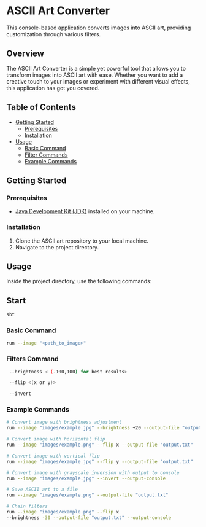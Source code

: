 # ASCII Art Converter

This console-based application converts images into ASCII art, providing customization through various filters.

## Overview

The ASCII Art Converter is a simple yet powerful tool that allows you to transform images into ASCII art with ease. Whether you want to add a creative touch to your images or experiment with different visual effects, this application has got you covered.

## Table of Contents

- [Getting Started](#getting-started)
  - [Prerequisites](#prerequisites)
  - [Installation](#installation)
- [Usage](#usage)
  - [Basic Command](#basic-command)
  - [Filter Commands](#filter-commands)
  - [Example Commands](#example-commands)

## Getting Started

### Prerequisites

- [Java Development Kit (JDK)](https://www.oracle.com/java/technologies/javase-downloads.html) installed on your machine.

### Installation

1. Clone the ASCII art repository to your local machine.
2. Navigate to the project directory.

## Usage

Inside the project directory, use the following commands:

## Start
```bash
sbt
```

### Basic Command

```bash
run --image "<path_to_image>"
```

### Filters Command
```bash
 --brightness < (-100,100) for best results>

 --flip <(x or y)>

 --invert 
```
### Example Commands
```bash
# Convert image with brightness adjustment
run --image "images/example.jpg" --brightness +20 --output-file "output.txt"

# Convert image with horizontal flip
run --image "images/example.png" --flip x --output-file "output.txt"

# Convert image with vertical flip
run --image "images/example.jpg" --flip y --output-file "output.txt"

# Convert image with grayscale inversion with output to console
run --image "images/example.jpg" --invert --output-console

# Save ASCII art to a file
run --image "images/example.png" --output-file "output.txt"

# Chain filters
run --image "images/example.png" --flip x  
--brightness -30 --output-file "output.txt" --output-console
```



